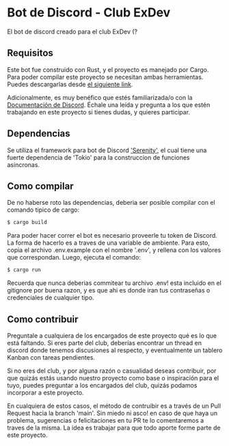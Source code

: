 # Bot de Discord - Club ExDev
El bot de discord creado para el club ExDev (?

## Requisitos
Este bot fue construido con Rust, y el proyecto es manejado por Cargo. Para poder compilar este proyecto se necesitan ambas herramientas. Puedes descargarlas desde [el siguiente link](https://www.rust-lang.org/es).

Adicionalmente, es muy benéfico que estés familiarizada/o con la [Documentación de Discord](https://discord.com/developers/docs/intro). Échale una leída y pregunta a los que estén trabajando en este proyecto si tienes dudas, y quieres participar.

## Dependencias
Se utiliza el framework para bot de Discord ['Serenity'](https://github.com/serenity-rs/serenity), el cual tiene una fuerte dependencia de 'Tokio' para la construccion de funciones asincronas.

## Como compilar
De no haberse roto las dependencias, deberia ser posible compilar con el comando tipico de cargo:

```bash
$ cargo build
```

Para poder hacer correr el bot es necesario proveerle tu token de Discord. La forma de hacerlo es a traves de una variable de ambiente.
Para esto, copia el archivo .env.example con el nombre '.env', y rellena con los valores que correspondan. Luego, ejecuta el comando:

```bash
$ cargo run 
```

Recuerda que nunca deberias commitear tu archivo .env! esta incluido en el
gitignore por buena razon, y es que ahi es donde iran tus contraseñas o
credenciales de cualquier tipo.

## Como contribuir
Preguntale a cualquiera de los encargados de este proyecto qué es lo que está faltando. Si eres parte del club, deberías encontrar un thread en discord donde tenemos discusiones al respecto, y eventualmente un tablero Kanban con tareas pendientes.

Si no eres del club, y por alguna razón o casualidad deseas contribuir, por que quizás estás usando nuestro proyecto como base o inspiración para el tuyo, puedes preguntar a los encargados del club, quizás podamos incorporar a este proyecto.

En cualquiera de estos casos, el método de contruibir es a través de un Pull Request hacia la branch 'main'. Sin miedo ni asco! en caso de que haya un problema, sugerencias o felicitaciones en tu PR te lo comentaremos a traves de la misma. La idea es trabajar para que todo aporte forme parte de este proyecto.
